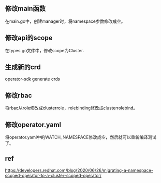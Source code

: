 ## 修改main函数

在main.go中，创建manager时，将namespace参数修改成空。

## 修改api的scope

在types.go文件中，修改scope为Cluster.

## 生成新的crd

operator-sdk generate crds

## 修改rbac

将rbac从role修改成clusterrole，rolebinding修改成clusterrolebind。

## 修改operator.yaml

将operator.yaml中的WATCH_NAMESPACE修改成空，然后就可以重新编译测试了。

## ref

https://developers.redhat.com/blog/2020/06/26/migrating-a-namespace-scoped-operator-to-a-cluster-scoped-operator/